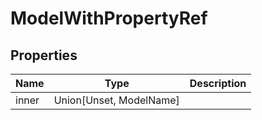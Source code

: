 # ModelWithPropertyRef


## Properties
Name | Type | Description
------------ | ------------- | -------------
inner | Union[Unset, ModelName] | 

